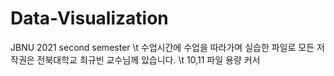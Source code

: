 # Data-Visualization
JBNU 2021 second semester \t
수업시간에 수업을 따라가며 실습한 파일로 모든 저작권은 전북대학교 최규빈 교수님께 있습니다. \t
10,11 파일 용량 커서 

